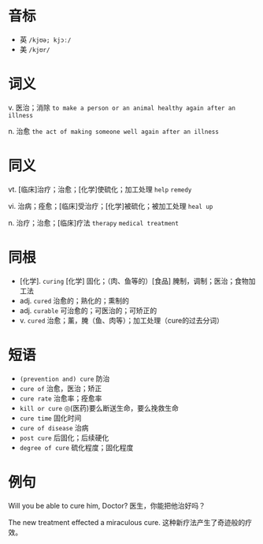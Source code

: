 # 音标

- 英 `/kjʊə; kjɔː/`
- 美 `/kjʊr/`

# 词义

v. 医治；消除
`to make a person or an animal healthy again after an illness`

n. 治愈
`the act of making someone well again after an illness`

# 同义

vt. [临床]治疗；治愈；[化学]使硫化；加工处理
`help` `remedy`

vi. 治病；痊愈；[临床]受治疗；[化学]被硫化；被加工处理
`heal up`

n. 治疗；治愈；[临床]疗法
`therapy` `medical treatment`

# 同根

- [化学]. `curing` [化学] 固化；（肉、鱼等的）[食品] 腌制，调制；医治；食物加工法
- adj. `cured` 治愈的；熟化的；熏制的
- adj. `curable` 可治愈的；可医治的；可矫正的
- v. `cured` 治愈；薰，腌（鱼、肉等）；加工处理（cure的过去分词）

# 短语

- `(prevention and) cure` 防治
- `cure of` 治愈，医治；矫正
- `cure rate` 治愈率；痊愈率
- `kill or cure` ◎(医药)要么断送生命，要么挽救生命
- `cure time` 固化时间
- `cure of disease` 治病
- `post cure` 后固化；后续硬化
- `degree of cure` 硫化程度；固化程度

# 例句

Will you be able to cure him, Doctor?
医生，你能把他治好吗？

The new treatment effected a miraculous cure.
这种新疗法产生了奇迹般的疗效。


